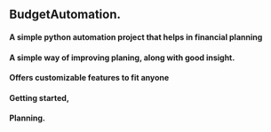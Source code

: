 ## BudgetAutomation.
#### A simple python automation project that helps in financial planning
#### A simple way of improving planing, along  with good insight.
#### Offers customizable features to fit anyone
#### Getting started,
#### Planning.

